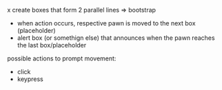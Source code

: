 <!--

See a game board on page load

Move their player by pressing a specific key

See who won the round, or if it was a tie

Use jQuery

Minimize the use of global variables

Abide by the separation of concerns principle with separate HTML, CSS, and JavaScript files

Leverage CSS styling for a pleasing and logical user experience

Stick with the KISS (Keep It Simple Stupid) and DRY (Don’t Repeat Yourself) principles

-->


x create boxes that form 2 parallel lines => bootstrap
- when action occurs, respective pawn is moved to the next box (placeholder)
- alert box (or somethign else) that announces when the pawn reaches the last box/placeholder

possible actions to prompt movement:
- click
- keypress